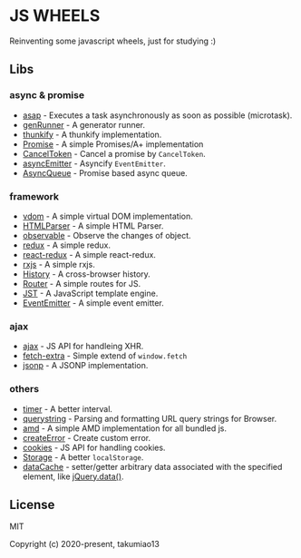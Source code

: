 JS WHEELS
=========

Reinventing some javascript wheels, just for studying :)

## Libs

### async & promise
- [asap](https://github.com/takumiao13/js-wheels/tree/master/packages/asap) - Executes a task asynchronously as soon as possible (microtask).
- [genRunner](https://github.com/takumiao13/js-wheels/tree/master/packages/gen-runner) - A generator runner.
- [thunkify](https://github.com/takumiao13/js-wheels/tree/master/packages/thunkify) - A thunkify implementation.
- [Promise](https://github.com/takumiao13/js-wheels/tree/master/packages/promise) - A simple Promises/A+ implementation
- [CancelToken](https://github.com/takumiao13/js-wheels/tree/master/packages/cancel-token) - Cancel a promise by `CancelToken`.
- [asyncEmitter](https://github.com/takumiao13/js-wheels/tree/master/packages/async-emitter) - Asyncify `EventEmitter`.
- [AsyncQueue](https://github.com/takumiao13/js-wheels/tree/master/packages/async-queue) - Promise based async queue.

### framework
- [vdom](https://github.com/takumiao13/js-wheels/tree/master/packages/vdom) - A simple virtual DOM implementation.
- [HTMLParser](https://github.com/takumiao13/js-wheels/tree/master/packages/htmlparser) - A simple HTML Parser.
- [observable](https://github.com/takumiao13/js-wheels/tree/master/packages/observable) - Observe the changes of object.
- [redux](https://github.com/takumiao13/js-wheels/tree/master/packages/redux) - A simple redux.
- [react-redux](https://github.com/takumiao13/js-wheels/tree/master/packages/react-redux) - A simple react-redux.
- [rxjs](https://github.com/takumiao13/js-wheels/tree/master/packages/rxjs) - A simple rxjs.
- [History](https://github.com/takumiao13/js-wheels/tree/master/packages/history) - A cross-browser history.
- [Router](https://github.com/takumiao13/js-wheels/tree/master/packages/router) - A simple routes for JS.
- [JST](https://github.com/takumiao13/js-wheels/tree/master/packages/jst) - A JavaScript template engine.
- [EventEmitter](https://github.com/takumiao13/js-wheels/tree/master/packages/event-emitter) - A simple event emitter.

### ajax
- [ajax](https://github.com/takumiao13/js-wheels/tree/master/packages/ajax) - JS API for handleing XHR.
- [fetch-extra](https://github.com/takumiao13/js-wheels/tree/master/packages/fetch-extra) - Simple extend of `window.fetch`
- [jsonp](https://github.com/takumiao13/js-wheels/tree/master/packages/jsonp) - A JSONP implementation.

### others
- [timer](https://github.com/takumiao13/js-wheels/tree/master/packages/timer) - A better interval.
- [querystring](https://github.com/takumiao13/js-wheels/tree/master/packages/querystring) - Parsing and formatting URL query strings for Browser.
- [amd](https://github.com/takumiao13/js-wheels/tree/master/packages/amd) - A simple AMD implementation for all bundled js.
- [createError](https://github.com/takumiao13/js-wheels/tree/master/packages/create-error) - Create custom error.
- [cookies](https://github.com/takumiao13/js-wheels/tree/master/packages/cookies) - JS API for handling cookies.
- [Storage](https://github.com/takumiao13/js-wheels/tree/master/packages/storage) - A better `localStorage`.
- [dataCache](https://github.com/takumiao13/js-wheels/tree/master/packages/data-cache) - setter/getter arbitrary data associated with the specified element, like [jQuery.data()](https://api.jquery.com/jQuery.data/).


## License

MIT

Copyright (c) 2020-present, takumiao13